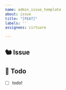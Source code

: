 ```yaml
---
name: admin_issue_template
about: issue
title: "[FEAT]"
labels: ''
assignees: cirtuare

---
```


## 🐿️ Issue
<!-- 이슈 설명 -->

## 🍉 Todo
<!-- 진행할 작업 -->
- [ ] todo!
